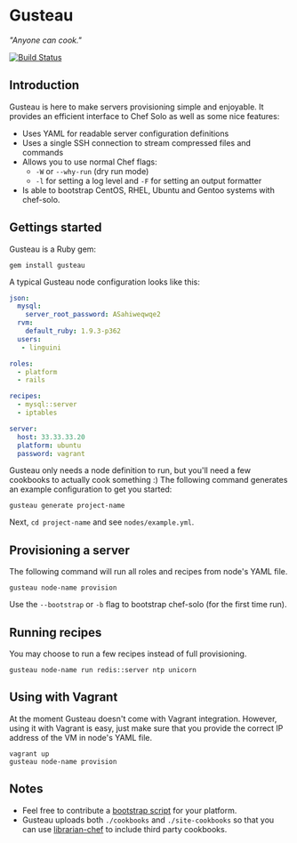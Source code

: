 Gusteau
=======

*"Anyone can cook."*

[![Build Status](https://magnum.travis-ci.com/locomote/gusteau.png?token=sLrGziB4HXtaF5mwnaxi)](http://magnum.travis-ci.com/locomote/gusteau)

Introduction
------------

Gusteau is here to make servers provisioning simple and enjoyable. It provides an efficient interface to Chef Solo as well as some nice features:

* Uses YAML for readable server configuration definitions
* Uses a single SSH connection to stream compressed files and commands
* Allows you to use normal Chef flags:
  * `-W` or `--why-run` (dry run mode)
  * `-l` for setting a log level and `-F` for setting an output formatter
* Is able to bootstrap CentOS, RHEL, Ubuntu and Gentoo systems with chef-solo.

Gettings started
----------------

Gusteau is a Ruby gem:

```
gem install gusteau
```

A typical Gusteau node configuration looks like this:

```YAML
json:
  mysql:
    server_root_password: ASahiweqwqe2
  rvm:
    default_ruby: 1.9.3-p362
  users:
   - linguini

roles:
  - platform
  - rails

recipes:
  - mysql::server
  - iptables

server:
  host: 33.33.33.20
  platform: ubuntu
  password: vagrant
```

Gusteau only needs a node definition to run, but you'll need a few cookbooks to actually cook something :)
The following command generates an example configuration to get you started:

```
gusteau generate project-name
```

Next, `cd project-name` and see `nodes/example.yml`.


Provisioning a server
----------

The following command will run all roles and recipes from node's YAML file.

```
gusteau node-name provision
```

Use the `--bootstrap` or `-b` flag to bootstrap chef-solo (for the first time run).

Running recipes
-----------
You may choose to run a few recipes instead of full provisioning.

```
gusteau node-name run redis::server ntp unicorn
```

Using with Vagrant
------------------
At the moment Gusteau doesn't come with Vagrant integration. However, using it with Vagrant is easy, just make sure that you provide the correct IP address of the VM in node's YAML file.

```
vagrant up
gusteau node-name provision
```

Notes
-----

* Feel free to contribute a [bootstrap script](https://github.com/locomote/gusteau/tree/master/bootstrap) for your platform.
* Gusteau uploads  both `./cookbooks` and `./site-cookbooks` so that you can use [librarian-chef](https://github.com/applicationsonline/librarian) to include third party cookbooks.

